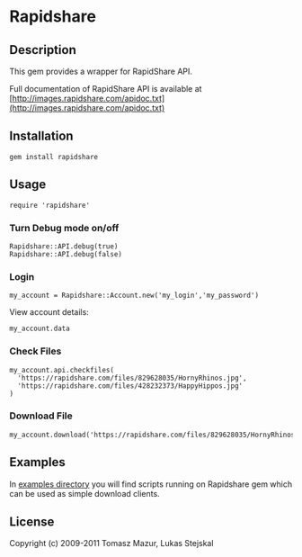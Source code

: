 # Rapidshare #

## Description ##

This gem provides a wrapper for RapidShare API.

Full documentation of RapidShare API is available at
[http://images.rapidshare.com/apidoc.txt](http://images.rapidshare.com/apidoc.txt)

## Installation ##

    gem install rapidshare

## Usage ##

    require 'rapidshare'

### Turn Debug mode on/off ###

    Rapidshare::API.debug(true)
    Rapidshare::API.debug(false)

### Login ###

    my_account = Rapidshare::Account.new('my_login','my_password')

View account details:

    my_account.data

### Check Files ###

    my_account.api.checkfiles(
      'https://rapidshare.com/files/829628035/HornyRhinos.jpg',
      'https://rapidshare.com/files/428232373/HappyHippos.jpg'
    )

### Download File ###

    my_account.download('https://rapidshare.com/files/829628035/HornyRhinos.jpg')

## Examples ##

In [examples directory](./examples/) you will find scripts running on Rapidshare gem which can
be used as simple download clients.

## License ##

Copyright (c) 2009-2011 Tomasz Mazur, Lukas Stejskal
